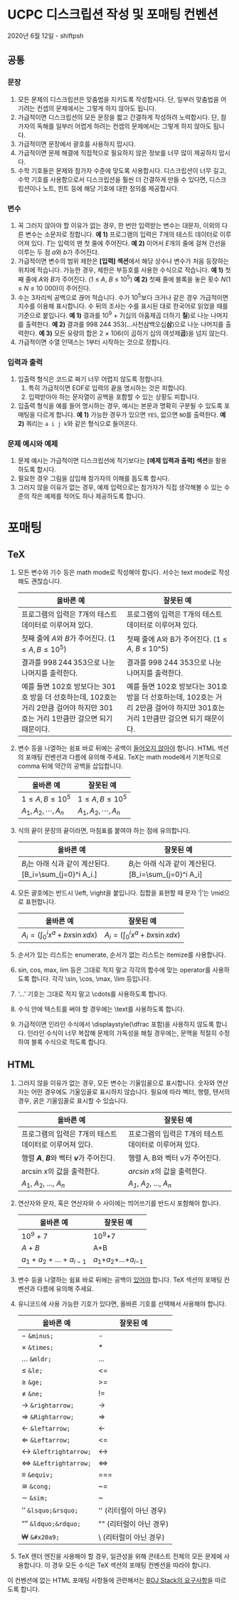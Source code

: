 # UCPC 디스크립션 작성 및 포매팅 컨벤션

2020년 6월 12일 - shiftpsh



## 공통

### 문장

1. 모든 문제의 디스크립션은 맞춤법을 지키도록 작성합시다. 단, 일부러 맞춤법을 어기려는 컨셉의 문제에서는 그렇게 하지 않아도 됩니다.
2. 가급적이면 디스크립션의 모든 문장을 짧고 간결하게 작성하려 노력합시다. 단, 참가자의 독해를 일부러 어렵게 하려는 컨셉의 문제에서는 그렇게 하지 않아도 됩니다.
3. 가급적이면 문장에서 괄호를 사용하지 맙시다.
4. 가급적이면 문제 해결에 직접적으로 필요하지 않은 정보를 너무 많이 제공하지 맙시다.
5. 수학 기호들은 문제와 참가자 수준에 맞도록 사용합시다. 디스크립션이 너무 길고, 수학 기호를 사용함으로서 디스크립션을 훨씬 더 간결하게 만들 수 있다면, 디스크립션이나 노트, 힌트 등에 해당 기호에 대한 정의를 제공합시다.



### 변수

1. 꼭 그러지 않아야 할 이유가 없는 경우, 한 번만 입력받는 변수는 대문자, 이외의 다른 변수는 소문자로 정합니다.
   **예 1)** 프로그램의 입력은 *T*개의 테스트 데이터로 이루어져 있다. *T*는 입력의 맨 첫 줄에 주어진다.
   **예 2)** 이어서 *E*개의 줄에 걸쳐 간선을 이루는 두 점 *a*와 *b*가 주어진다.
2. 가급적이면 변수의 범위 제한은 **[입력] 섹션**에서 해당 상수나 변수가 처음 등장하는 위치에 적습니다. 가능한 경우, 제한은 부등호를 사용한 수식으로 적습니다.
   **예 1)** 첫째 줄에 *A*와 *B*가 주어진다. (1 ≤ *A*, *B* ≤ 10<sup>5</sup>)
   **예 2)** 첫째 줄에 블록을 놓은 횟수 *N*(1 ≤ *N* ≤ 10 000)이 주어진다.
3. 수는 3자리씩 공백으로 끊어 적습니다. 수가 10<sup>5</sup>보다 크거나 같은 경우 가급적이면 지수를 이용해 표시합니다. 수 뒤의 조사는 수를 표시된 대로 한국어로 읽었을 때를 기준으로 붙입니다.
   **예 1)** 결과를 10<sup>9</sup> + 7(십의 아홉제곱 더하기 **칠**)로 나눈 나머지를 출력한다.
   **예 2)** 결과를 998 244 353(...사천삼백오십**삼**)으로 나눈 나머지를 출력한다.
   **예 3)** 모든 유량의 합은 2 × 106(이 곱하기 십의 여섯제**곱**)을 넘지 않는다.
4. 가급적이면 수열 인덱스는 1부터 시작하는 것으로 정합니다.



### 입력과 출력

1. 입출력 형식은 코드로 짜기 너무 어렵지 않도록 정합니다.
   1. 특히 가급적이면 EOF로 입력의 끝을 명시하는 것은 피합니다.
   2. 입력받아야 하는 문자열이 공백을 포함할 수 있는 상황도 피합니다.
2. 입출력 형식을 예를 들어 명시하는 경우, 예시는 본문과 명확히 구분될 수 있도록 포매팅을 다르게 합니다.
   **예 1)** 가능한 경우가 있으면 `YES`, 없으면 `NO`를 출력한다.
   **예 2)** 쿼리는 `a i j k`와 같은 형식으로 들어온다.



### 문제 예시와 예제

1. 문제 예시는 가급적이면 디스크립션에 적기보다는 **[예제 입력과 출력] 섹션**을 활용하도록 합시다.
2. 필요한 경우 그림을 삽입해 참가자의 이해를 돕도록 합시다.
3. 그러지 않을 이유가 없는 경우, 예제 입력으로는 참가자가 직접 생각해볼 수 있는 수준의 작은 예제를 적어도 하나 제공하도록 합니다.



# 포매팅

## TeX

1. 모든 변수와 기수 등은 math mode로 작성해야 합니다. 서수는 text mode로 작성해도 괜찮습니다.

   | 올바른 예                                                    | 잘못된 예                                                    |
   | ------------------------------------------------------------ | ------------------------------------------------------------ |
   | 프로그램의 입력은 $T$개의 테스트 데이터로 이루어져 있다.     | 프로그램의 입력은 T개의 테스트 데이터로 이루어져 있다.       |
   | 첫째 줄에 $A$와 $B$가 주어진다. ($1\leq A,B\leq 10^5$)       | 첫째 줄에 A와 B가 주어진다. (1 ≤ *A*, *B* ≤ 10^5)            |
   | 결과를 $998\,244\,353$으로 나눈 나머지를 출력한다.           | 결과를 998 244 353으로 나눈 나머지를 출력한다.               |
   | 예를 들면 102호 방보다는 301호 방을 더 선호하는데, 102호는 거리 $2$만큼 걸어야 하지만 301호는 거리 $1$만큼만 걸으면 되기 때문이다. | 예를 들면 102호 방보다는 301호 방을 더 선호하는데, 102호는 거리 2만큼 걸어야 하지만 301호는 거리 1만큼만 걸으면 되기 때문이다. |

2. 변수 등을 나열하는 쉼표 바로 뒤에는 공백이 <u>들어오지 않아야</u> 합니다. HTML 섹션의 포매팅 컨벤션과 다름에 유의해 주세요. TeX는 math mode에서 기본적으로 comma 뒤에 약간의 공백을 삽입합니다.

   | 올바른 예            | 잘못된 예                  |
   | -------------------- | -------------------------- |
   | $1\leq A,B\leq 10^5$ | $1\leq A,\,B\leq 10^5$     |
   | $A_1,A_2,\cdots,A_n$ | $A_1,\,A_2,\,\cdots,\,A_n$ |

3. 식의 끝이 문장의 끝이라면, 마침표를 붙여야 하는 점에 유의합니다.

   | 올바른 예                                                  | 잘못된 예                                                 |
   | ---------------------------------------------------------- | --------------------------------------------------------- |
   | $B_i$는 아래 식과 같이 계산된다. \[B_i=\sum_{j=0}^i A_i.\] | $B_i$는 아래 식과 같이 계산된다. \[B_i=\sum_{j=0}^i A_i\] |

4. 모든 괄호에는 반드시 \left, \right을 붙입니다. 집합을 표현할 때 문자 ‘|’는 \mid으로 표현합니다.

   | 올바른 예                                   | 잘못된 예                        |
   | ------------------------------------------- | -------------------------------- |
   | $A_i=\left(\int_0^i x^a+bx\sin x dx\right)$ | $A_i=(\int_0^i x^a+bx\sin x dx)$ |

5. 순서가 있는 리스트는 enumerate, 순서가 없는 리스트는 itemize를 사용합니다.

6. sin, cos, max, lim 등은 그대로 적지 말고 각각의 함수에 맞는 operator를 사용하도록 합니다. 각각 \sin, \cos, \max, \lim 등입니다.

7. ‘...’ 기호는 그대로 적지 말고 \cdots를 사용하도록 합니다.

8. 수식 안에 텍스트를 써야 할 경우에는 \text를 사용하도록 합니다.

9. 가급적이면 인라인 수식에서 \displaystyle(\dfrac 포함)을 사용하지 않도록 합니다. 인라인 수식이 너무 복잡해 문제의 가독성을 해칠 경우에는, 문맥을 적절히 수정하여 블록 수식으로 적도록 합니다.



## HTML

1. 그러지 않을 이유가 없는 경우, 모든 변수는 기울임꼴으로 표시합니다. 숫자와 연산자는 어떤 경우에도 기울임꼴로 표시하지 않습니다. 필요에 따라 벡터, 행렬, 텐서의 경우, 굵은 기울임꼴로 표시할 수 있습니다.

   | 올바른 예                                                | 잘못된 예                                                    |
   | -------------------------------------------------------- | ------------------------------------------------------------ |
   | 프로그램의 입력은 *T*개의 테스트 데이터로 이루어져 있다. | 프로그램의 입력은 T개의 테스트 데이터로 이루어져 있다.       |
   | 행렬 ***A***, ***B***와 벡터 ***v***가 주어진다.         | 행렬 A, B와 벡터 v가 주어진다.                               |
   | arcsin *x*의 값을 출력한다.                              | *arcsin* *x*의 값을 출력한다.                                |
   | *A*<sub>1</sub>, *A*<sub>2</sub>, ..., *A*<sub>*n*</sub> | *A*<sub>*1*</sub>, *A*<sub>*2*</sub>, ..., *A*<sub>*n*</sub> |

2. 연산자와 문자, 혹은 연산자와 수 사이에는 띄어쓰기를 반드시 포함해야 합니다.

   | 올바른 예                                                    | 잘못된 예                                             |
   | ------------------------------------------------------------ | ----------------------------------------------------- |
   | 10<sup>9</sup> + 7                                           | 10<sup>9</sup>+7                                      |
   | *A* + *B*                                                    | A+B                                                   |
   | *a*<sub>1</sub> + *a*<sub>2</sub> + … + *a*<sub>*i* − 1</sub> | *a*<sub>1</sub>+*a*<sub>2</sub>+…+*a*<sub>*i*−1</sub> |

3. 변수 등을 나열하는 쉼표 바로 뒤에는 공백이 <u>있어야</u> 합니다. TeX 섹션의 포매팅 컨벤션과 다름에 유의해 주세요.

4. 유니코드에 사용 가능한 기호가 있다면, 올바른 기호를 선택해서 사용해야 합니다.

   | 올바른 예                           | 잘못된 예               |
   | ----------------------------------- | ----------------------- |
   | &minus; `&minus;`                   | -                       |
   | &times; `&times;`                   | *                       |
   | &mldr; `&mldr;`                     | ...                     |
   | &le; `&le;`                         | &lt;=                   |
   | &ge; `&ge;`                         | &gt;=                   |
   | &ne; `&ne;`                         | !=                      |
   | &rightarrow; `&rightarrow;`         | -&gt;                   |
   | &Rightarrow; `&Rightarrow;`         | =&gt;                   |
   | &leftarrow; `&leftarrow;`           | &lt;-                   |
   | &Leftarrow; `&Leftarrow;`           | &lt;=                   |
   | &leftrightarrow; `&leftrightarrow;` | &lt;-&gt;               |
   | &Leftrightarrow; `&Leftrightarrow;` | &lt;=&gt;               |
   | &equiv; `&equiv;`                   | ===                     |
   | &cong; `&cong;`                     | ~=                      |
   | &sim; `&sim;`                       | ~                       |
   | &lsquo;&rsquo; `&lsquo;&rsquo;`     | '' (리터럴이 아닌 경우) |
   | &ldquo;&rdquo; `&ldquo;&rdquo;`     | "" (리터럴이 아닌 경우) |
   | &#x20a9; `&#x20a9;`                 | \ (리터럴이 아닌 경우)  |

5. TeX 렌더 엔진을 사용해야 할 경우, 일관성을 위해 콘테스트 전체의 모든 문제에 사용합니다. 이 경우 모든 수식은 TeX 섹션의 포매팅 컨벤션을 따라야 합니다.

이 컨벤션에 없는 HTML 포매팅 사항들에 관련해서는 [BOJ Stack의 요구사항](https://stack.acmicpc.net/guide/problem)을 따르도록 합니다.